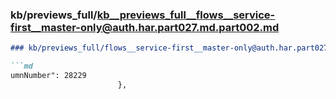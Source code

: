 ### kb/previews_full/kb__previews_full__flows__service-first__master-only@auth.har.part027.md.part002.md

```md
### kb/previews_full/flows__service-first__master-only@auth.har.part027.md (part 002)

```md
umnNumber": 28229
                        },
                    
```

```

```

